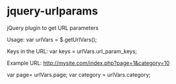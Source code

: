 # jquery-urlparams
jQuery plugin to get URL parameters

Usage:
var urlVars = $.getUrlVars();

Keys in the URL:
var keys = urlVars.url_param_keys;

Example URL: http://mysite.com/index.php?page=1&category=10

var page= urlVars.page;
var category = urlVars.category;

